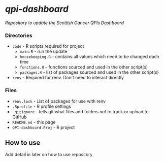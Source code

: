 # *qpi-dashboard*
*Repository to update the Scottish Cancer QPIs Dashboard*

### Directories
  * `code` - R scripts required for project
    + `main.R` - run the update
    + `housekeeping.R` - contains all values which need to be changed each time
    + `functions.R` - functions sourced and used in the other script(s)
    + `packages.R` - list of packages sourced and used in the other script(s)
  * `renv` - Required for renv. Don't need to interact directly

### Files
  * `renv.lock` - List of packages for use with renv
  * `.Rprofile` - R profile settings
  * `.gitignore` - tells git what files and folders *not* to track or upload to GitHub
  * `README.md` - this page
  * `QPI-dashboard.Proj` - R project
  
## How to use
Add detail in later on how to use repository
